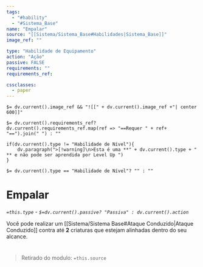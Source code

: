 ```yaml
---
tags:
  - "#hability"
  - "#Sistema_Base"
name: "Empalar"
source: "[[Sistema/Sistema_Base#Habilidades|Sistema_Base]]"
image_ref: ""

type: "Habilidade de Equipamento"
action: "Ação"
passive: FALSE
requirements: ""
requirements_ref:  

cssclasses:
  - paper
---
```

`$= dv.current().image_ref && "![[" + dv.current().image_ref +"| center 600]]"`


`$= dv.current().requirements_ref? dv.current().requirements_ref.map(ref => "==Requer " + ref+ "==").join(" ") : ""`

```dataviewjs
if(dv.current().type != "Habilidade de Nível"){
	dv.paragraph(">[!warning]\n>Esta é uma **" + dv.current().type + " ** e não pode ser aprendida por Level Up ")
}
```


`$= dv.current().type == "Habilidade de Nível"? "" : ""`
# Empalar
*`=this.type` - `$=dv.current().passive? "Passiva" : dv.current().action`*

Você pode realizar um [[Sistema/Sistema Base#Ataque Conduzido|Ataque Conduzido]] contra até **2** criaturas que estejam alinhadas dentro do seu alcance.


#
> Retirado do modulo: `=this.source`